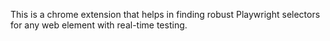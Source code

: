 This is a chrome extension that helps in finding robust Playwright selectors for any web element with real-time testing.
